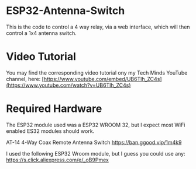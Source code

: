 # ESP32-Antenna-Switch

This is the code to control a 4 way relay, via a web interface, which will then control a 1x4 antenna switch.

# Video Tutorial

You may find the corresponding video tutorial ony my Tech Minds YouTube channel, here: [https://www.youtube.com/embed/UB6Tlh_ZC4s](https://www.youtube.com/watch?v=UB6Tlh_ZC4s)

# Required Hardware

The ESP32 module used was a ESP32 WROOM 32, but I expect most WiFi enabled ES32 modules should work.

AT-14 4-Way Coax Remote Antenna Switch
https://ban.ggood.vip/1m4k9

I used the following ESP32 Wroom module, but I guess you could use any:
https://s.click.aliexpress.com/e/_oB9Pmex

